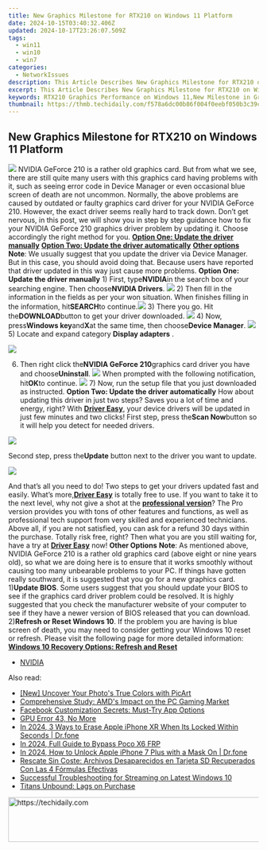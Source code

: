 ```yaml
---
title: New Graphics Milestone for RTX210 on Windows 11 Platform
date: 2024-10-15T03:40:32.406Z
updated: 2024-10-17T23:26:07.509Z
tags:
  - win11
  - win10
  - win7
categories:
  - NetworkIssues
description: This Article Describes New Graphics Milestone for RTX210 on Windows 11 Platform
excerpt: This Article Describes New Graphics Milestone for RTX210 on Windows 11 Platform
keywords: RTX210 Graphics Performance on Windows 11,New Milestone in Graphics for NVIDIA RTX 210 Series,Windows 11 Platform Optimization with RTX 210,Enhanced RTX210 Capabilities for Gaming and Productivity,Latest Advancements in RTX 210 Graphics Technology,Improved Graphics Support on Windows 11 for RTX Cards,Performance Benchmarks
thumbnail: https://thmb.techidaily.com/f578a6dc00b86f004f0eebf050b3c39c1e5f0c46ca38580b5c0bd47ee47b9b9c.jpg
---
```


## New Graphics Milestone for RTX210 on Windows 11 Platform

![](https://images.drivereasy.com/wp-content/uploads/2017/01/img_58805a8f5c151.png) NVIDIA GeForce 210 is a rather old graphics card. But from what we see, there are still quite many users with this graphics card having problems with it, such as seeing error code in Device Manager or even occasional blue screen of death are not uncommon. Normally, the above problems are caused by outdated or faulty graphics card driver for your NVIDIA GeForce 210\. However, the exact driver seems really hard to track down. Don’t get nervous, in this post, we will show you in step by step guidance how to fix your NVIDIA GeForce 210 graphics driver problem by updating it. Choose accordingly the right method for you. [**Option One: Update the driver manually**](#1) [**Option Two: Update the driver automatically**](#2) [**Other options**](#3) **Note**: We usually suggest that you update the driver via Device Manager. But in this case, you should avoid doing that. Because users have reported that driver updated in this way just cause more problems.   **Option One: Update the driver manually** 1) First, type**NVIDIA**in the search box of your searching engine. Then choose**NVIDIA Drivers**. ![](https://images.drivereasy.com/wp-content/uploads/2017/01/img_588064470ed8a.png) 2) Then fill in the information in the fields as per your won situation. When finishes filling in the information, hit**SEARCH**to continue.![](https://images.drivereasy.com/wp-content/uploads/2017/01/img_588064aea6fc3.png) 3) There you go. Hit the**DOWNLOAD**button to get your driver downloaded. ![](https://images.drivereasy.com/wp-content/uploads/2017/01/img_588064d8b7982.png) 4) Now, press**Windows key**and**X**at the same time, then choose**Device Manager**. ![](https://images.drivereasy.com/wp-content/uploads/2017/01/img_586b799d15ed0.png) 5)  Locate and expand category **Display adapters** .

![](https://images.drivereasy.com/wp-content/uploads/2017/01/img_5880674cc0d03.png)

6) Then right click the**NVIDIA GeForce 210**graphics card driver you have and choose**Uninstall**. ![](https://images.drivereasy.com/wp-content/uploads/2017/01/img_5880677fce3e1.png) When prompted with the following notification, hit**OK**to continue. ![](https://images.drivereasy.com/wp-content/uploads/2017/01/img_588067d0d7eb3.png) 7) Now, run the setup file that you just downloaded as instructed.   **Option Two: Update the driver automatically** How about updating this driver in just two steps? Saves you a lot of time and energy, right? With [**Driver Easy**](https://tools.techidaily.com/drivereasy/download/), your device drivers will be updated in just few minutes and two clicks! First step, press the**Scan Now**button so it will help you detect for needed drivers.

![](https://images.drivereasy.com/wp-content/uploads/2017/04/img_58e8a76451b83.png)

 Second step, press the**Update** button next to the driver you want to update.

![](https://images.drivereasy.com/wp-content/uploads/2017/04/img_58e8a75c9f05d.jpg)

And that’s all you need to do! Two steps to get your drivers updated fast and easily. What’s more,[**Driver Easy**](https://tools.techidaily.com/drivereasy/download/) is totally free to use. If you want to take it to the next level, why not give a shot at the [**professional version**](https://tools.techidaily.com/drivereasy/download/)? The Pro version provides you with tons of other features and functions, as well as professional tech support from very skilled and experienced technicians. Above all, if you are not satisfied, you can ask for a refund 30 days within the purchase. Totally risk free, right? Then what you are you still waiting for, have a try at [**Driver Easy**](https://tools.techidaily.com/drivereasy/download/) now!   **Other Options** **Note**: As mentioned above, NVIDIA GeForce 210 is a rather old graphics card (above eight or nine years old), so what we are doing here is to ensure that it works smoothly without causing too many unbearable problems to your PC. If things have gotten really southward, it is suggested that you go for a new graphics card. 1)**Update BIOS**. Some users suggest that you should update your BIOS to see if the graphics card driver problem could be resolved. It is highly suggested that you check the manufacturer website of your computer to see if they have a newer version of BIOS released that you can download. 2)**Refresh or Reset Windows 10**. If the problem you are having is blue screen of death, you may need to consider getting your Windows 10 reset or refresh. Please visit the following page for more detailed information: [**Windows 10 Recovery Options: Refresh and Reset**](https://tools.techidaily.com/drivereasy/download/)

* [NVIDIA](https://tools.techidaily.com/drivereasy/download/)

<ins class="adsbygoogle"
     style="display:block"
     data-ad-format="autorelaxed"
     data-ad-client="ca-pub-7571918770474297"
     data-ad-slot="1223367746"></ins>

<ins class="adsbygoogle"
     style="display:block"
     data-ad-client="ca-pub-7571918770474297"
     data-ad-slot="8358498916"
     data-ad-format="auto"
     data-full-width-responsive="true"></ins>

<span class="atpl-alsoreadstyle">Also read:</span>
<div><ul>
<li><a href="https://some-guidance.techidaily.com/new-uncover-your-photos-true-colors-with-picart/"><u>[New] Uncover Your Photo's True Colors with PicArt</u></a></li>
<li><a href="https://network-issues.techidaily.com/comprehensive-study-amds-impact-on-the-pc-gaming-market/"><u>Comprehensive Study: AMD's Impact on the PC Gaming Market</u></a></li>
<li><a href="https://facebook.techidaily.com/facebook-customization-secrets-must-try-app-options/"><u>Facebook Customization Secrets: Must-Try App Options</u></a></li>
<li><a href="https://network-issues.techidaily.com/gpu-error-43-no-more/"><u>GPU Error 43, No More</u></a></li>
<li><a href="https://iphone-unlock.techidaily.com/in-2024-3-ways-to-erase-apple-iphone-xr-when-its-locked-within-seconds-drfone-by-drfone-ios/"><u>In 2024, 3 Ways to Erase Apple iPhone XR When Its Locked Within Seconds | Dr.fone</u></a></li>
<li><a href="https://android-frp.techidaily.com/in-2024-full-guide-to-bypass-poco-x6-frp-by-drfone-android/"><u>In 2024, Full Guide to Bypass Poco X6 FRP</u></a></li>
<li><a href="https://iphone-unlock.techidaily.com/in-2024-how-to-unlock-apple-iphone-7-plus-with-a-mask-on-drfone-by-drfone-ios/"><u>In 2024, How to Unlock Apple iPhone 7 Plus with a Mask On | Dr.fone</u></a></li>
<li><a href="https://win-online.techidaily.com/rescate-sin-coste-archivos-desaparecidos-en-tarjeta-sd-recuperados-con-las-4-formulas-efectivas/"><u>Rescate Sin Coste: Archivos Desaparecidos en Tarjeta SD Recuperados Con Las 4 Fórmulas Efectivas</u></a></li>
<li><a href="https://network-issues.techidaily.com/successful-troubleshooting-for-streaming-on-latest-windows-10/"><u>Successful Troubleshooting for Streaming on Latest Windows 10</u></a></li>
<li><a href="https://network-issues.techidaily.com/titans-unbound-lags-on-purchase/"><u>Titans Unbound: Lags on Purchase</u></a></li>
</ul></div>

<!-- affiliate ads begin -->
<a href="https://appsumo.8odi.net/c/5597632/2037350/7443" target="_top" id="2037350">
  <img src="//a.impactradius-go.com/display-ad/7443-2037350" border="0" alt="https://techidaily.com" width="728" height="90"/>
</a>
<img height="0" width="0" src="https://appsumo.8odi.net/i/5597632/2037350/7443" style="position:absolute;visibility:hidden;" border="0" />
<!-- affiliate ads end -->

